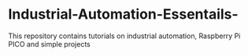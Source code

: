 # Industrial-Automation-Essentails-
This repository contains tutorials on industrial automation, Raspberry Pi PICO and simple projects
